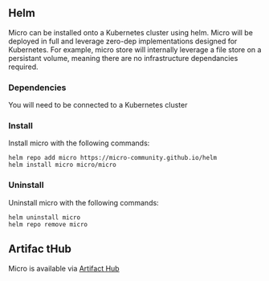 ## Helm

Micro can be installed onto a Kubernetes cluster using helm. Micro will be deployed in full and leverage zero-dep implementations designed for Kubernetes. For example, micro store will internally leverage a file store on a persistant volume, meaning there are no infrastructure dependancies required.

### Dependencies

You will need to be connected to a Kubernetes cluster

### Install

Install micro with the following commands:

```shell
helm repo add micro https://micro-community.github.io/helm
helm install micro micro/micro
```

### Uninstall

Uninstall micro with the following commands:

```shell
helm uninstall micro
helm repo remove micro
```

## Artifac tHub

Micro is available via [Artifact Hub](https://artifacthub.io/packages/helm/micro/micro)

